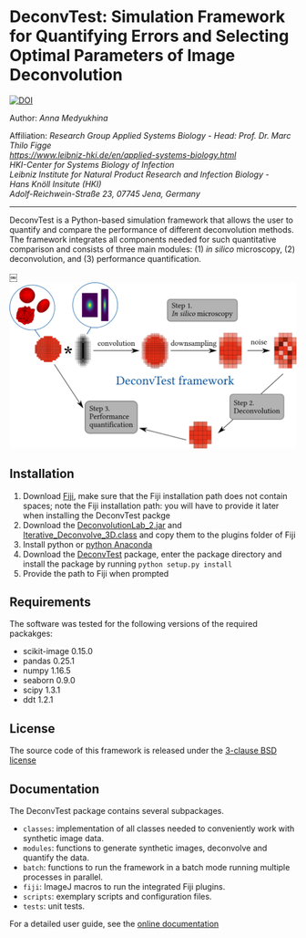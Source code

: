 # DeconvTest: Simulation Framework for Quantifying Errors and Selecting Optimal Parameters of Image Deconvolution

[![DOI](https://zenodo.org/badge/179464464.svg)](https://zenodo.org/badge/latestdoi/179464464)

Author: *Anna Medyukhina*

Affiliation: *Research Group Applied Systems Biology - Head: Prof. Dr. Marc Thilo Figge  
https://www.leibniz-hki.de/en/applied-systems-biology.html  
HKI-Center for Systems Biology of Infection  
Leibniz Institute for Natural Product Research and Infection Biology -  
Hans Knöll Insitute (HKI)  
Adolf-Reichwein-Straße 23, 07745 Jena, Germany*

---

DeconvTest is a Python-based simulation framework that allows the user to quantify and compare the
performance of different deconvolution methods. The framework integrates all components needed for such 
quantitative comparison and consists of three main modules: (1) *in silico* microscopy, 
(2) deconvolution, and (3) performance quantification. 

￼<img src="/docs/img/deconvtest_scheme.png" width="600">

## Installation

1. Download [Fiji](https://fiji.sc/#download), make sure that the Fiji installation path does not contain spaces; note the Fiji installation path: you will have to provide it later when installing the DeconvTest packge
1. Download the [DeconvolutionLab_2.jar](http://bigwww.epfl.ch/deconvolution/deconvolutionlab2/) and [Iterative_Deconvolve_3D.class](https://imagej.net/Iterative_Deconvolve_3D) and copy them to the plugins folder of Fiji
1. Install python or [python Anaconda](https://www.anaconda.com/distribution/)
1. Download the [DeconvTest](https://github.com/applied-systems-biology/DeconvTest/releases) package, enter the package directory and install the package by running ``python setup.py install``
1. Provide the path to Fiji when prompted

## Requirements

The software was tested for the following versions of the required packakges:

- scikit-image 0.15.0
- pandas 0.25.1
- numpy 1.16.5
- seaborn 0.9.0
- scipy 1.3.1
- ddt 1.2.1

## License

The source code of this framework is released under the <a href="/LICENSE">3-clause BSD license</a>

## Documentation

The DeconvTest package contains several subpackages.

- `classes`: implementation of all classes needed to conveniently work with synthetic image data.
- `modules`: functions to generate synthetic images, deconvolve and quantify the data.
- `batch`: functions to run the framework in a batch mode running multiple processes in parallel.
- `fiji`: ImageJ macros to run the integrated Fiji plugins.
- `scripts`: exemplary scripts and configuration files.
- `tests`: unit tests.

For a detailed user guide, 
see the <a href="https://applied-systems-biology.github.io/DeconvTest/">online documentation</a>
